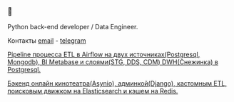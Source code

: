 ### 👋
Python back-end developer / Data Engineer.

Контакты [email](mailto:mail@iragim.ru) - [telegram](https://t.me/abdurahim_dag)

<a href="https://github.com/abdurahim-dag/de-project-4/blob/main/solution.md">Pipeline процесса ETL в Airflow на двух источниках(Postgresql, Mongodb), BI Metabase и слоями(STG, DDS, CDM) DWH(Снежинка) в Postgresql.</a>

<a href="https://github.com/abdurahim-dag/Async_API_sprint_2">Бэкенд онлайн кинотеатра(Asynio), админкой(Django), кастомным ETL, поисковым движком на Elasticsearch и кэшем на Redis.</a>
